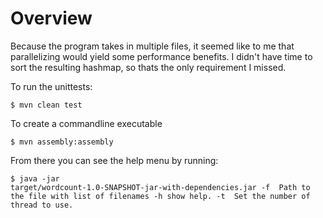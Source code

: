 # Overview

Because the program takes in multiple files, it seemed like to me that
parallelizing would yield some performance benefits.  I didn't have time
to sort the resulting hashmap, so thats the only requirement I missed.

To run the unittests:

<code>$ mvn clean test </code>

To create a commandline executable

<code>$ mvn assembly:assembly</code>

From there you can see the help menu by running:

<code>$ java -jar target/wordcount-1.0-SNAPSHOT-jar-with-dependencies.jar 
 -f <arg>   Path to the file with list of filenames
 -h         show help.
 -t <arg>   Set the number of thread to use.
</code>

